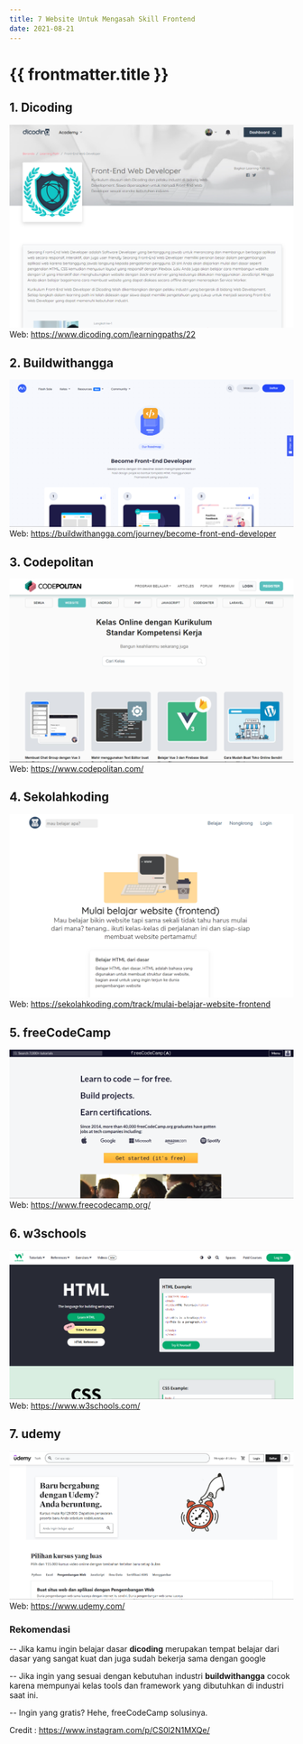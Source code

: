 ```yaml
---
title: 7 Website Untuk Mengasah Skill Frontend
date: 2021-08-21
---
```


# {{ frontmatter.title }}

## 1.	Dicoding 
![dicoding.com](../../assets/images/posts/7-website/1.dicoding.png)
Web: https://www.dicoding.com/learningpaths/22

## 2.	Buildwithangga
![buildwithangga.com](../../assets/images/posts/7-website/2.buildwithangga.png)
Web: https://buildwithangga.com/journey/become-front-end-developer

## 3.	Codepolitan
![codepolitan.com](../../assets/images/posts/7-website/3.codepolitan.png)
Web: https://www.codepolitan.com/

## 4.	Sekolahkoding
![sekolahkoding.com](../../assets/images/posts/7-website/4.sekolahkoding.png)
Web: https://sekolahkoding.com/track/mulai-belajar-website-frontend

## 5.	freeCodeCamp
![freecodecamp.org](../../assets/images/posts/7-website/5.freecodecamp.png)
Web: https://www.freecodecamp.org/

## 6.	w3schools
![w3schools.com](../../assets/images/posts/7-website/6.w3schools.png)
Web: https://www.w3schools.com/

## 7.	udemy
![udemy.com](../../assets/images/posts/7-website/7.udemy.png)
Web: https://www.udemy.com/

### Rekomendasi
-- Jika kamu ingin belajar dasar **dicoding** merupakan tempat belajar dari dasar yang sangat kuat dan juga sudah bekerja sama dengan google

-- Jika ingin yang sesuai dengan kebutuhan industri **buildwithangga** cocok karena mempunyai kelas tools dan framework yang dibutuhkan di industri saat ini.

-- Ingin yang gratis? Hehe, freeCodeCamp solusinya.


Credit : https://www.instagram.com/p/CS0l2N1MXQe/